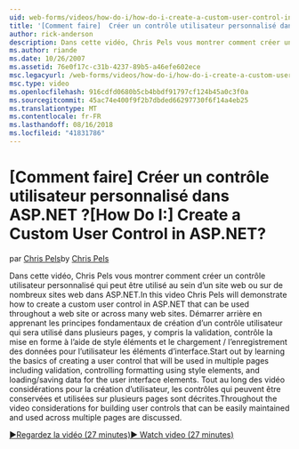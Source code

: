 ```yaml
---
uid: web-forms/videos/how-do-i/how-do-i-create-a-custom-user-control-in-aspnet
title: '[Comment faire]  Créer un contrôle utilisateur personnalisé dans ASP.NET ? | Microsoft Docs'
author: rick-anderson
description: Dans cette vidéo, Chris Pels vous montrer comment créer un contrôle utilisateur personnalisé qui peut être utilisé au sein d’un site web ou sur de nombreux sites web dans ASP.NET. STA....
ms.author: riande
ms.date: 10/26/2007
ms.assetid: 76e0f17c-c31b-4237-89b5-a46efe602ece
msc.legacyurl: /web-forms/videos/how-do-i/how-do-i-create-a-custom-user-control-in-aspnet
msc.type: video
ms.openlocfilehash: 916cdfd0680b5cb4bbdf91797cf124b45a0c3f0a
ms.sourcegitcommit: 45ac74e400f9f2b7dbded66297730f6f14a4eb25
ms.translationtype: MT
ms.contentlocale: fr-FR
ms.lasthandoff: 08/16/2018
ms.locfileid: "41831786"
---
```

<a name="how-do-i--create-a-custom-user-control-in-aspnet"></a><span data-ttu-id="a47a7-105">[Comment faire]  Créer un contrôle utilisateur personnalisé dans ASP.NET ?</span><span class="sxs-lookup"><span data-stu-id="a47a7-105">[How Do I:]  Create a Custom User Control in ASP.NET?</span></span>
====================
<span data-ttu-id="a47a7-106">par [Chris Pels](https://twitter.com/chrispels)</span><span class="sxs-lookup"><span data-stu-id="a47a7-106">by [Chris Pels](https://twitter.com/chrispels)</span></span>

<span data-ttu-id="a47a7-107">Dans cette vidéo, Chris Pels vous montrer comment créer un contrôle utilisateur personnalisé qui peut être utilisé au sein d’un site web ou sur de nombreux sites web dans ASP.NET.</span><span class="sxs-lookup"><span data-stu-id="a47a7-107">In this video Chris Pels will demonstrate how to create a custom user control in ASP.NET that can be used throughout a web site or across many web sites.</span></span> <span data-ttu-id="a47a7-108">Démarrer arrière en apprenant les principes fondamentaux de création d’un contrôle utilisateur qui sera utilisé dans plusieurs pages, y compris la validation, contrôle la mise en forme à l’aide de style éléments et le chargement / l’enregistrement des données pour l’utilisateur les éléments d’interface.</span><span class="sxs-lookup"><span data-stu-id="a47a7-108">Start out by learning the basics of creating a user control that will be used in multiple pages including validation, controlling formatting using style elements, and loading/saving data for the user interface elements.</span></span> <span data-ttu-id="a47a7-109">Tout au long des vidéo considérations pour la création d’utilisateur, les contrôles qui peuvent être conservées et utilisées sur plusieurs pages sont décrites.</span><span class="sxs-lookup"><span data-stu-id="a47a7-109">Throughout the video considerations for building user controls that can be easily maintained and used across multiple pages are discussed.</span></span>

[<span data-ttu-id="a47a7-110">&#9654;Regardez la vidéo (27 minutes)</span><span class="sxs-lookup"><span data-stu-id="a47a7-110">&#9654; Watch video (27 minutes)</span></span>](https://channel9.msdn.com/Blogs/ASP-NET-Site-Videos/how-do-i-create-a-custom-user-control-in-aspnet)
